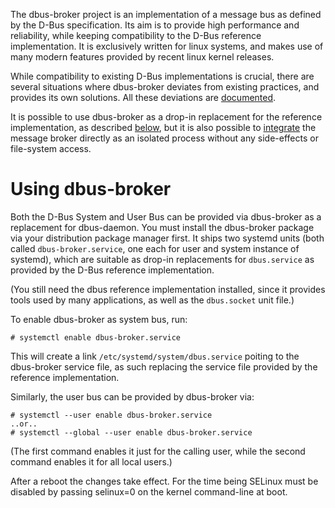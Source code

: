The dbus-broker project is an implementation of a message bus as defined by the D-Bus specification. Its aim is to provide high performance and reliability, while keeping compatibility to the D-Bus reference implementation. It is exclusively written for linux systems, and makes use of many modern features provided by recent linux kernel releases.

While compatibility to existing D-Bus implementations is crucial, there are several situations where dbus-broker deviates from existing practices, and provides its own solutions. All these deviations are [documented](Deviations).

It is possible to use dbus-broker as a drop-in replacement for the reference implementation, as described [below](Home#using-dbus-broker), but it is also possible to [integrate](Integration) the message broker directly as an isolated process without any side-effects or file-system access.

# Using dbus-broker

Both the D-Bus System and User Bus can be provided via dbus-broker as a replacement for dbus-daemon. You must install the dbus-broker package via your distribution package manager first. It ships two systemd units (both called `dbus-broker.service`, one each for user and system instance of systemd), which are suitable as drop-in replacements for `dbus.service` as provided by the D-Bus reference implementation.

(You still need the dbus reference implementation installed, since it provides tools used by many applications, as well as the `dbus.socket` unit file.)

To enable dbus-broker as system bus, run:

    # systemctl enable dbus-broker.service

This will create a link `/etc/systemd/system/dbus.service` poiting to the dbus-broker service file, as such replacing the service file provided by the reference implementation.

Similarly, the user bus can be provided by dbus-broker via:

    # systemctl --user enable dbus-broker.service
    ..or..
    # systemctl --global --user enable dbus-broker.service

(The first command enables it just for the calling user, while the second command enables it for all local users.)

After a reboot the changes take effect. For the time being SELinux must be disabled by passing selinux=0 on the kernel command-line at boot.